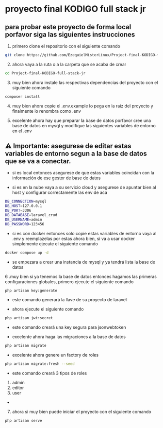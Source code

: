 # proyecto final KODIGO full stack jr


## para probar este proyecto de forma local porfavor siga las siguientes instrucciones

1. primero clone el repositorio con el siguiente comando

```bash
git clone https://github.com/EzequielMisterLinux/Project-final-KODIGO-full-stack-jr.git
```

2. ahora vaya a la ruta o a la carpeta que se acaba de crear

```bash
cd Project-final-KODIGO-full-stack-jr
```

3. muy bien ahora instale las respectivas dependencias del proyecto con el siguiente comando


```bash
composer install
```

4. muy bien ahora copie el .env.example lo pega en la raiz del proyecto y finalmente lo renombra como .env

5. excelente ahora hay que preparar la base de datos porfavor cree una base de datos en mysql y modifique las siguientes variables de entorno en el .env


## ⚠️ Importante: asegurese de editar estas variables de entorno segun a la base de datos que se va a conectar.

- si es local entonces asegurese de que estas variables coincidan con la información de ese gestor de base de datos

- si es en la nube vaya a su servicio cloud y asegurese de apuntar bien al host y configurar correctamente las env de aca


```bash
DB_CONNECTION=mysql
DB_HOST=127.0.0.1
DB_PORT=3306
DB_DATABASE=laravel_crud
DB_USERNAME=admin
DB_PASSWORD=123456
```

- si es con docker entonces solo copie estas variables de entorno vaya al .env y reemplazelas por estas ahora bien, si va a usar docker simplemente ejecute el siguiente comando


```bash
docker compose up -d
```

- se empezara a crear una instancia de mysql y ya tendrá lista la base de datos


6 .muy bien si ya tenemos la base de datos entonces hagamos las primeras configuraciones globales, primero ejecute el siguiente comando

```bash
php artisan key:generate
```

- este comando generará la llave de su proyecto de laravel

- ahora ejecute el siguiente comando

```bash
php artisan jwt:secret
```

- este comando creará una key segura para jsonwebtoken


- excelente ahora haga las migraciones a la base de datos

```bash
php artisan migrate
```

- excelente ahora genere un factory de roles

```bash
php artisan migrate:fresh --seed
```

- este comando creará 3 tipos de roles
1. admin
2. editor
3. user
-

7. ahora si muy bien puede iniciar el proyecto con el siguiente comando


```bash
php artisan serve 
```

